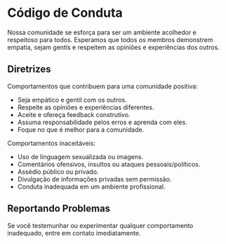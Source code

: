 # Código de Conduta

Nossa comunidade se esforça para ser um ambiente acolhedor e respeitoso para todos. Esperamos que todos os membros demonstrem empatia, sejam gentis e respeitem as opiniões e experiências dos outros.

## Diretrizes

Comportamentos que contribuem para uma comunidade positiva:

- Seja empático e gentil com os outros.
- Respeite as opiniões e experiências diferentes.
- Aceite e ofereça feedback construtivo.
- Assuma responsabilidade pelos erros e aprenda com eles.
- Foque no que é melhor para a comunidade.

Comportamentos inaceitáveis:

- Uso de linguagem sexualizada ou imagens.
- Comentários ofensivos, insultos ou ataques pessoais/políticos.
- Assédio público ou privado.
- Divulgação de informações privadas sem permissão.
- Conduta inadequada em um ambiente profissional.

## Reportando Problemas

Se você testemunhar ou experimentar qualquer comportamento inadequado, entre em contato imediatamente.
